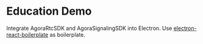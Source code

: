 # Education Demo

Integrate AgoraRtcSDK and AgoraSignalingSDK into Electron.
Use [electron-react-boilerplate](https://github.com/chentsulin/electron-react-boilerplate) as boilerplate.
